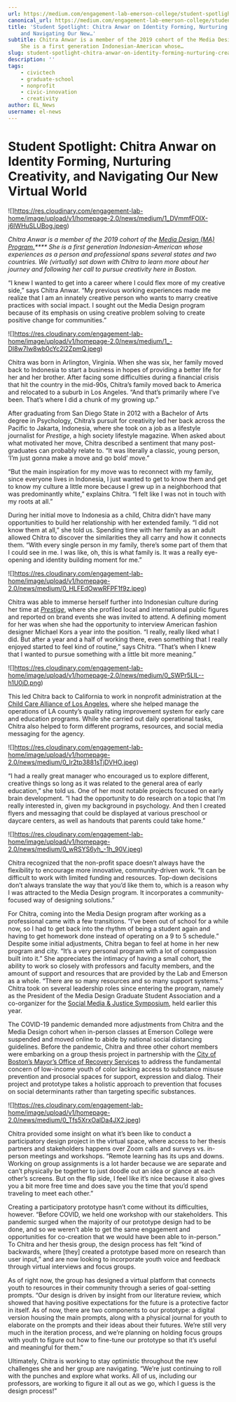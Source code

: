 ```yaml
---
url: https://medium.com/engagement-lab-emerson-college/student-spotlight-chitra-anwar-on-identity-forming-nurturing-creativity-and-navigating-our-new-fa961d3113fa
canonical_url: https://medium.com/engagement-lab-emerson-college/student-spotlight-chitra-anwar-on-identity-forming-nurturing-creativity-and-navigating-our-new-fa961d3113fa
title: 'Student Spotlight: Chitra Anwar on Identity Forming, Nurturing Creativity,
    and Navigating Our New…'
subtitle: Chitra Anwar is a member of the 2019 cohort of the Media Design (MA) Program.
    She is a first generation Indonesian-American whose…
slug: student-spotlight-chitra-anwar-on-identity-forming-nurturing-creativity-and-navigating-our-new
description: ''
tags:
    - civictech
    - graduate-school
    - nonprofit
    - civic-innovation
    - creativity
author: EL_News
username: el-news
---
```


# Student Spotlight: Chitra Anwar on Identity Forming, Nurturing Creativity, and Navigating Our New Virtual World

![]https://res.cloudinary.com/engagement-lab-home/image/upload/v1/homepage-2.0/news/medium/1_DVmmfFOIX-j6IWHuSLUBog.jpeg)

_Chitra Anwar is a member of the 2019 cohort of the [Media Design (MA) Program.](https://www.emerson.edu/programs/media-design-ma)\*\*\*\* She is a first generation Indonesian-American whose experiences as a person and professional spans several states and two countries. We (virtually) sat down with Chitra to learn more about her journey and following her call to pursue creativity here in Boston._

“I knew I wanted to get into a career where I could flex more of my creative side,” says Chitra Anwar. “My previous working experiences made me realize that I am an innately creative person who wants to marry creative practices with social impact. I sought out the Media Design program because of its emphasis on using creative problem solving to create positive change for communities.”

![]https://res.cloudinary.com/engagement-lab-home/image/upload/v1/homepage-2.0/news/medium/1_-DI8w7Iw8wb0cYc2l2ZpmQ.jpeg)

Chitra was born in Arlington, Virginia. When she was six, her family moved back to Indonesia to start a business in hopes of providing a better life for her and her brother. After facing some difficulties during a financial crisis that hit the country in the mid-90s, Chitra’s family moved back to America and relocated to a suburb in Los Angeles. “And that’s primarily where I’ve been. That’s where I did a chunk of my growing up.”

After graduating from San Diego State in 2012 with a Bachelor of Arts degree in Psychology, Chitra’s pursuit for creativity led her back across the Pacific to Jakarta, Indonesia, where she took on a job as a lifestyle journalist for _Prestige_, a high society lifestyle magazine. When asked about what motivated her move, Chitra described a sentiment that many post-graduates can probably relate to. “It was literally a classic, young person, ‘I’m just gonna make a move and go bold’ move.”

“But the main inspiration for my move was to reconnect with my family, since everyone lives in Indonesia, I just wanted to get to know them and get to know my culture a little more because I grew up in a neighborhood that was predominantly white,” explains Chitra. “I felt like I was not in touch with my roots at all.”

During her initial move to Indonesia as a child, Chitra didn’t have many opportunities to build her relationship with her extended family. “I did not know them at all,” she told us. Spending time with her family as an adult allowed Chitra to discover the similarities they all carry and how it connects them. “With every single person in my family, there’s some part of them that I could see in me. I was like, oh, this is what family is. It was a really eye-opening and identity building moment for me.”

![]https://res.cloudinary.com/engagement-lab-home/image/upload/v1/homepage-2.0/news/medium/0_HLFEdOwwRFPF1f9z.jpeg)

Chitra was able to immerse herself further into Indonesian culture during her time at [_Prestige_](https://www.prestigeonline.com/id/), where she profiled local and international public figures and reported on brand events she was invited to attend. A defining moment for her was when she had the opportunity to interview American fashion designer Michael Kors a year into the position. “I really, really liked what I did. But after a year and a half of working there, even something that I really enjoyed started to feel kind of routine,” says Chitra. “That’s when I knew that I wanted to pursue something with a little bit more meaning.”

![]https://res.cloudinary.com/engagement-lab-home/image/upload/v1/homepage-2.0/news/medium/0_SWPr5LlL--h1U0jD.png)

This led Chitra back to California to work in nonprofit administration at the [Child Care Alliance of Los Angeles](https://www.ccala.net/), where she helped manage the operations of LA county’s quality rating improvement system for early care and education programs. While she carried out daily operational tasks, Chitra also helped to form different programs, resources, and social media messaging for the agency.

![]https://res.cloudinary.com/engagement-lab-home/image/upload/v1/homepage-2.0/news/medium/0_Ir2tp3881sTjDVHO.jpeg)

“I had a really great manager who encouraged us to explore different, creative things so long as it was related to the general area of early education,” she told us. One of her most notable projects focused on early brain development. “I had the opportunity to do research on a topic that I’m really interested in, given my background in psychology. And then I created flyers and messaging that could be displayed at various preschool or daycare centers, as well as handouts that parents could take home.”

![]https://res.cloudinary.com/engagement-lab-home/image/upload/v1/homepage-2.0/news/medium/0_wRSYS6yh_-1h_90V.jpeg)

Chitra recognized that the non-profit space doesn’t always have the flexibility to encourage more innovative, community-driven work. “It can be difficult to work with limited funding and resources. Top-down decisions don’t always translate the way that you’d like them to, which is a reason why I was attracted to the Media Design program. It incorporates a community-focused way of designing solutions.”

For Chitra, coming into the Media Design program after working as a professional came with a few transitions. “I’ve been out of school for a while now, so I had to get back into the rhythm of being a student again and having to get homework done instead of operating on a 9 to 5 schedule.” Despite some initial adjustments, Chitra began to feel at home in her new program and city. “It’s a very personal program with a lot of compassion built into it.” She appreciates the intimacy of having a small cohort, the ability to work so closely with professors and faculty members, and the amount of support and resources that are provided by the Lab and Emerson as a whole. “There are so many resources and so many support systems.” Chitra took on several leadership roles since entering the program, namely as the President of the Media Design Graduate Student Association and a co-organizer for the [Social Media & Justice Symposium](http://www.sjmsymposium.com/), held earlier this year.

The COVID-19 pandemic demanded more adjustments from Chitra and the Media Design cohort when in-person classes at Emerson College were suspended and moved online to abide by national social distancing guidelines. Before the pandemic, Chitra and three other cohort members were embarking on a group thesis project in partnership with the [City of Boston’s Mayor’s Office of Recovery Services](https://www.boston.gov/departments/recovery-services) to address the fundamental concern of low-income youth of color lacking access to substance misuse prevention and prosocial spaces for support, expression and dialog. Their project and prototype takes a holistic approach to prevention that focuses on social determinants rather than targeting specific substances.

![]https://res.cloudinary.com/engagement-lab-home/image/upload/v1/homepage-2.0/news/medium/0_Tfs5XrxOalDa4JX2.jpeg)

Chitra provided some insight on what it’s been like to conduct a participatory design project in the virtual space, where access to her thesis partners and stakeholders happens over Zoom calls and surveys vs. in-person meetings and workshops. “Remote learning has its ups and downs. Working on group assignments is a lot harder because we are separate and can’t physically be together to just doodle out an idea or glance at each other’s screens. But on the flip side, I feel like it’s nice because it also gives you a bit more free time and does save you the time that you’d spend traveling to meet each other.”

Creating a participatory prototype hasn’t come without its difficulties, however. “Before COVID, we held one workshop with our stakeholders. This pandemic surged when the majority of our prototype design had to be done, and so we weren’t able to get the same engagement and opportunities for co-creation that we would have been able to in-person.” To Chitra and her thesis group, the design process has felt “kind of backwards, where [they] created a prototype based more on research than user input,” and are now looking to incorporate youth voice and feedback through virtual interviews and focus groups.

As of right now, the group has designed a virtual platform that connects youth to resources in their community through a series of goal-setting prompts. “Our design is driven by insight from our literature review, which showed that having positive expectations for the future is a protective factor in itself. As of now, there are two components to our prototype: a digital version housing the main prompts, along with a physical journal for youth to elaborate on the prompts and their ideas about their futures. We’re still very much in the iteration process, and we’re planning on holding focus groups with youth to figure out how to fine-tune our prototype so that it’s useful and meaningful for them.”

Ultimately, Chitra is working to stay optimistic throughout the new challenges she and her group are navigating. “We’re just continuing to roll with the punches and explore what works. All of us, including our professors, are working to figure it all out as we go, which I guess is the design process!”
